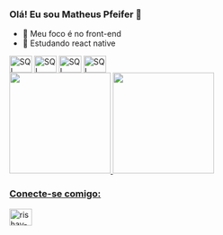 ### Olá! Eu sou Matheus Pfeifer 👋

- 🔭 Meu foco é no front-end
- 🌱 Estudando react native

<img align="center" alt="SQL SERVER" height="30" width="40" src="https://cdn.jsdelivr.net/gh/devicons/devicon/icons/css3/css3-original.svg">
<img align="center" alt="SQL SERVER" height="30" width="40" src="https://cdn.jsdelivr.net/gh/devicons/devicon/icons/html5/html5-original.svg">
<img align="center" alt="SQL SERVER" height="30" width="40" src="https://cdn.jsdelivr.net/gh/devicons/devicon/icons/javascript/javascript-original.svg">
<img align="center" alt="SQL SERVER" height="30" width="40" src="https://cdn.jsdelivr.net/gh/devicons/devicon/icons/python/python-original.svg">

<div>
  <a href="https://github.com/pfeifer2154">
  <img height="180em" src="https://github-readme-stats.vercel.app/api?username=pfeifer2154&show_icons=true&theme=dracula&include_all_commits=true&count_private=true"/>
  <img height="180em" src="https://github-readme-stats.vercel.app/api/top-langs/?username=pfeifer2154&layout=compact&langs_count=7&theme=dracula"/>
</div>

<h3 align="left">Conecte-se comigo:</h3>
<p align="left">
<a href="https://www.linkedin.com/in/matheus-pfeifer/" target="blank"><img align="center" src="https://raw.githubusercontent.com/rahuldkjain/github-profile-readme-generator/master/src/images/icons/Social/linked-in-alt.svg" alt="rishav-chanda-b89a791b3" height="30" width="40" /></a>
